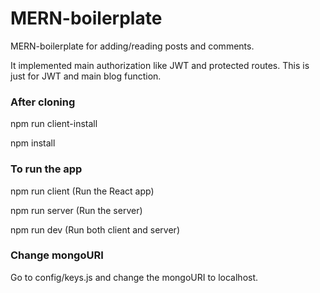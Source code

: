 # MERN-boilerplate
MERN-boilerplate for adding/reading posts and comments.

It implemented main authorization like JWT and protected routes.
This is just for JWT and main blog function.

### After cloning
npm run client-install

npm install

### To run the app

npm run client (Run the React app)

npm run server (Run the server)

npm run dev (Run both client and server)

### Change mongoURI
Go to config/keys.js and change the mongoURI to localhost.
